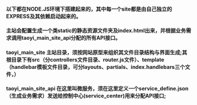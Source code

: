 
#### 以下都在NODE.JS环境下搭建起来的，其中每一个site都是由自己独立的EXPRESS及其依赖启动起来的。
#### 主站会配置生成一个类static的静态资源文件夹及index.html出来，并根据业务需求调用taoyi_main_site_api分配的所有API接口。
#### taoyi_main_site 主站目录，须按网站原型来组织其文件目录结构与界面生成;其根目录下有src（分controllers文件目录、router.js文件）、template（handlebar模板文件目录，可分layouts、partials、index.handlebars三个文件，）
#### taoyi_main_site_api 在这里叫微服务，须在这里定义一个service_define.json（生成业务需求）发送给控制中心(service_center)用来分配API接口;

